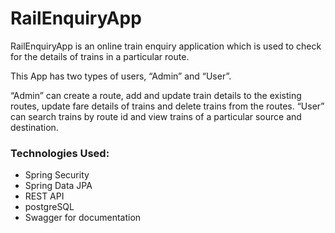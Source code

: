 # RailEnquiryApp

RailEnquiryApp is an online train enquiry application which is used to check for the details of trains in a particular route.

This App has two types of users, “Admin” and “User”.

“Admin” can create a route, add and update train details to the existing routes, update fare details of trains and delete trains from the routes.
“User” can search trains by route id and view trains of a particular source and destination.

<!--- this is dev branch ---> 

### Technologies Used:
* Spring Security
* Spring Data JPA
* REST API
* postgreSQL
* Swagger for documentation



